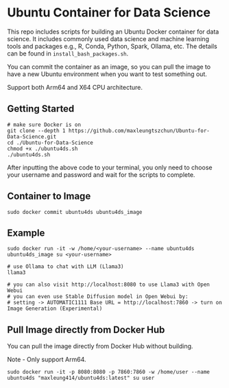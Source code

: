 # Ubuntu Container for Data Science
This repo includes scripts for building an Ubuntu Docker container for data science. It includes commonly used data science and machine learning tools and packages e.g., R, Conda, Python, Spark, Ollama, etc. The details can be found in `install_bash_packages.sh`.

You can commit the container as an image, so you can pull the image to have a new Ubuntu environment when you want to test something out.

Support both Arm64 and X64 CPU architecture.

## Getting Started
```shell
# make sure Docker is on
git clone --depth 1 https://github.com/maxleungtszchun/Ubuntu-for-Data-Science.git
cd ./Ubuntu-for-Data-Science
chmod +x ./ubuntu4ds.sh
./ubuntu4ds.sh
```

After inputting the above code to your terminal, you only need to choose your username and password and wait for the scripts to complete.

## Container to Image
```shell
sudo docker commit ubuntu4ds ubuntu4ds_image
```

## Example
```shell
sudo docker run -it -w /home/<your-username> --name ubuntu4ds ubuntu4ds_image su <your-username>

# use Ollama to chat with LLM (Llama3)
llama3

# you can also visit http://localhost:8080 to use Llama3 with Open Webui
# you can even use Stable Diffusion model in Open Webui by:
# setting -> AUTOMATIC1111 Base URL = http://localhost:7860 -> turn on Image Generation (Experimental)
```

## Pull Image directly from Docker Hub
You can pull the image directly from Docker Hub without building.

Note - Only support Arm64.
```shell
sudo docker run -it -p 8080:8080 -p 7860:7860 -w /home/user --name ubuntu4ds "maxleung414/ubuntu4ds:latest" su user
```